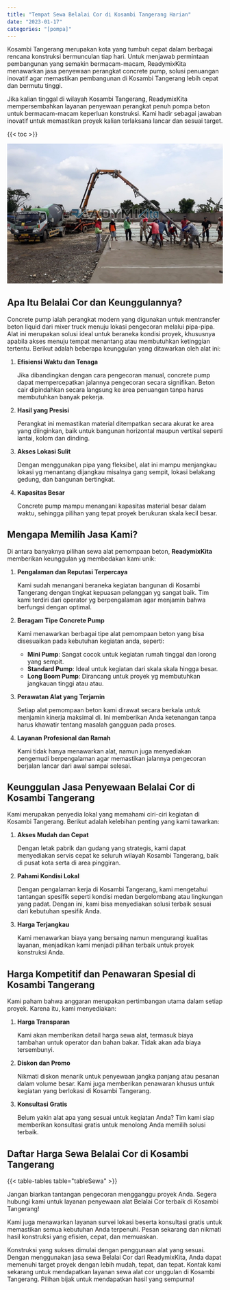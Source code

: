 ```yaml
---
title: "Tempat Sewa Belalai Cor di Kosambi Tangerang Harian"
date: "2023-01-17"
categories: "[pompa]"
---
```


Kosambi Tangerang merupakan kota yang tumbuh cepat dalam berbagai rencana konstruksi bermunculan tiap hari. Untuk menjawab permintaan pembangunan yang semakin bermacam-macam, ReadymixKita menawarkan jasa penyewaan perangkat concrete pump, solusi penuangan inovatif agar memastikan pembangunan di Kosambi Tangerang lebih cepat dan bermutu tinggi.

Jika kalian tinggal di wilayah Kosambi Tangerang, ReadymixKita mempersembahkan layanan penyewaan perangkat penuh pompa beton untuk bermacam-macam keperluan konstruksi. Kami hadir sebagai jawaban inovatif untuk memastikan proyek kalian terlaksana lancar dan sesuai target.

{{< toc >}}

![Tempat Sewa Belalai Cor di Kosambi Tangerang Harian](/images/pompa/sewa-pompa-13.jpg)

## Apa Itu Belalai Cor dan Keunggulannya?

Concrete pump ialah perangkat modern yang digunakan untuk mentransfer beton liquid dari mixer truck menuju lokasi pengecoran melalui pipa-pipa. Alat ini merupakan solusi ideal untuk beraneka kondisi proyek, khususnya apabila akses menuju tempat menantang atau membutuhkan ketinggian tertentu. Berikut adalah beberapa keunggulan yang ditawarkan oleh alat ini:

1. **Efisiensi Waktu dan Tenaga**

   Jika dibandingkan dengan cara pengecoran manual, concrete pump dapat mempercepatkan jalannya pengecoran secara signifikan. Beton cair dipindahkan secara langsung ke area penuangan tanpa harus membutuhkan banyak pekerja.

2. **Hasil yang Presisi**

   Perangkat ini memastikan material ditempatkan secara akurat ke area yang diinginkan, baik untuk bangunan horizontal maupun vertikal seperti lantai, kolom dan dinding.

3. **Akses Lokasi Sulit**

   Dengan menggunakan pipa yang fleksibel, alat ini mampu menjangkau lokasi yg menantang dijangkau misalnya gang sempit, lokasi belakang gedung, dan bangunan bertingkat.

4. **Kapasitas Besar**

   Concrete pump mampu menangani kapasitas material besar dalam waktu, sehingga pilihan yang tepat proyek berukuran skala kecil besar.

## Mengapa Memilih Jasa Kami?

Di antara banyaknya pilihan sewa alat pemompaan beton, **ReadymixKita** memberikan keunggulan yg membedakan kami unik:

1. **Pengalaman dan Reputasi Terpercaya**

   Kami sudah menangani beraneka kegiatan bangunan di Kosambi Tangerang dengan tingkat kepuasan pelanggan yg sangat baik. Tim kami terdiri dari operator yg berpengalaman agar menjamin bahwa berfungsi dengan optimal.

2. **Beragam Tipe Concrete Pump**

   Kami menawarkan berbagai tipe alat pemompaan beton yang bisa disesuaikan pada kebutuhan kegiatan anda, seperti:
   - **Mini Pump**: Sangat cocok untuk kegiatan rumah tinggal dan lorong yang sempit.
   - **Standard Pump**: Ideal untuk kegiatan dari skala skala hingga besar.
   - **Long Boom Pump**: Dirancang untuk proyek yg membutuhkan jangkauan tinggi atau atau.

3. **Perawatan Alat yang Terjamin**

   Setiap alat pemompaan beton kami dirawat secara berkala untuk menjamin kinerja maksimal di. Ini memberikan Anda ketenangan tanpa harus khawatir tentang masalah gangguan pada proses.

4. **Layanan Profesional dan Ramah**

   Kami tidak hanya menawarkan alat, namun juga menyediakan pengemudi berpengalaman agar memastikan jalannya pengecoran berjalan lancar dari awal sampai selesai.

## Keunggulan Jasa Penyewaan Belalai Cor di Kosambi Tangerang

Kami merupakan penyedia lokal yang memahami ciri-ciri kegiatan di Kosambi Tangerang. Berikut adalah kelebihan penting yang kami tawarkan:

1. **Akses Mudah dan Cepat**

   Dengan letak pabrik dan gudang yang strategis, kami dapat menyediakan servis cepat ke seluruh wilayah Kosambi Tangerang, baik di pusat kota serta di area pinggiran.

2. **Pahami Kondisi Lokal**

   Dengan pengalaman kerja di Kosambi Tangerang, kami mengetahui tantangan spesifik seperti kondisi medan bergelombang atau lingkungan yang padat. Dengan ini, kami bisa menyediakan solusi terbaik sesuai dari kebutuhan spesifik Anda.

3. **Harga Terjangkau**

   Kami menawarkan biaya yang bersaing namun mengurangi kualitas layanan, menjadikan kami menjadi pilihan terbaik untuk proyek konstruksi Anda.

## Harga Kompetitif dan Penawaran Spesial di Kosambi Tangerang

Kami paham bahwa anggaran merupakan pertimbangan utama dalam setiap proyek. Karena itu, kami menyediakan:

1. **Harga Transparan**

   Kami akan memberikan detail harga sewa alat, termasuk biaya tambahan untuk operator dan bahan bakar. Tidak akan ada biaya tersembunyi.

2. **Diskon dan Promo**

   Nikmati diskon menarik untuk penyewaan jangka panjang atau pesanan dalam volume besar. Kami juga memberikan penawaran khusus untuk kegiatan yang berlokasi di Kosambi Tangerang.

3. **Konsultasi Gratis**

   Belum yakin alat apa yang sesuai untuk kegiatan Anda? Tim kami siap memberikan konsultasi gratis untuk menolong Anda memilih solusi terbaik.

## Daftar Harga Sewa Belalai Cor di Kosambi Tangerang

{{< table-tables table="tableSewa" >}}

Jangan biarkan tantangan pengecoran mengganggu proyek Anda. Segera hubungi kami untuk layanan penyewaan alat Belalai Cor terbaik di Kosambi Tangerang!

Kami juga menawarkan layanan survei lokasi beserta konsultasi gratis untuk memastikan semua kebutuhan Anda terpenuhi. Pesan sekarang dan nikmati hasil konstruksi yang efisien, cepat, dan memuaskan.

Konstruksi yang sukses dimulai dengan penggunaan alat yang sesuai. Dengan menggunakan jasa sewa Belalai Cor dari ReadymixKita, Anda dapat memenuhi target proyek dengan lebih mudah, tepat, dan tepat. Kontak kami sekarang untuk mendapatkan layanan sewa alat cor unggulan di Kosambi Tangerang. Pilihan bijak untuk mendapatkan hasil yang sempurna!